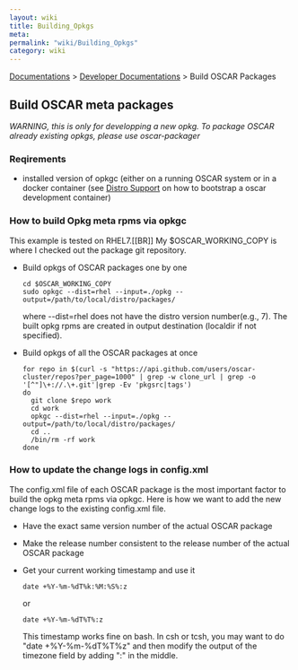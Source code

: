 ```yaml
---
layout: wiki
title: Building_Opkgs
meta: 
permalink: "wiki/Building_Opkgs"
category: wiki
---
```

<!-- Name: Building_Opkgs -->
<!-- Version: 10 -->
<!-- Author: valleegr -->
[Documentations](Document) > [Developer Documentations](DevelDocs) > Build OSCAR Packages

## Build OSCAR meta packages

*WARNING, this is only for developping a new opkg. To package OSCAR already existing opkgs, please use oscar-packager*

### Reqirements
  * installed version of opkgc (either on a running OSCAR system or in a docker container
     (see [Distro Support](DistroSupport) on how to bootstrap a oscar development container)

### How to build Opkg meta rpms via opkgc
This example is tested on RHEL7.[[BR]]
My $OSCAR_WORKING_COPY is where I checked out the package git repository.
  * Build opkgs of OSCAR packages one by one 

        cd $OSCAR_WORKING_COPY
        sudo opkgc --dist=rhel --input=./opkg --output=/path/to/local/distro/packages/
    where --dist=rhel does not have the distro version number(e.g., 7).
    The built opkg rpms are created in output destination (localdir if not specified).
    
  * Build opkgs of all the OSCAR packages at once

        for repo in $(curl -s "https://api.github.com/users/oscar-cluster/repos?per_page=1000" | grep -w clone_url | grep -o '[^"]\+://.\+.git'|grep -Ev 'pkgsrc|tags')
        do
          git clone $repo work
          cd work
          opkgc --dist=rhel --input=./opkg --output=/path/to/local/distro/packages/
          cd ..
          /bin/rm -rf work
        done

### How to update the change logs in config.xml
The config.xml file of each OSCAR package is the most important factor to build the opkg meta rpms via opkgc. Here is how we want to add the new change logs to the existing config.xml file.
  * Have the exact same version number of the actual OSCAR package
  * Make the release number consistent to the release number of the actual OSCAR package
  * Get your current working timestamp and use it
    ```
    date +%Y-%m-%dT%k:%M:%S%:z
    ```
    or
    ```
    date +%Y-%m-%dT%T%:z
    ```

    This timestamp works fine on bash. In csh or tcsh, you may want to do "date +%Y-%m-%dT%T%z" and then modify the output of the timezone field by adding ":" in the middle.
